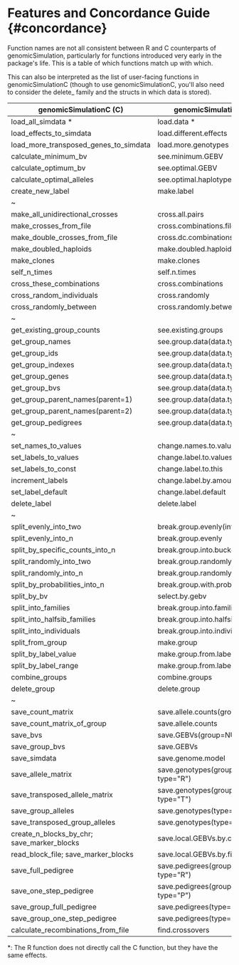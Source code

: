 Features and Concordance Guide 			{#concordance}
=================

Function names are not all consistent between R and C counterparts of genomicSimulation, particularly for functions introduced very early in the package's life. This is a table of which functions match up with which. 

This can also be interpreted as the list of user-facing functions in genomicSimulationC (though to use genomicSimulationC, you'll also need to consider the delete_ family and the structs in which data is stored).

| genomicSimulationC (C) | genomicSimulation (R) |
| ------------- | ------------- |
| load_all_simdata * | load.data * |
| load_effects_to_simdata | load.different.effects |
| load_more_transposed_genes_to_simdata | load.more.genotypes |
| calculate_minimum_bv | see.minimum.GEBV |
| calculate_optimum_bv | see.optimal.GEBV |
| calculate_optimal_alleles | see.optimal.haplotype |
| create_new_label | make.label |
| ~ ||
| make_all_unidirectional_crosses | cross.all.pairs |
| make_crosses_from_file | cross.combinations.file |
| make_double_crosses_from_file | cross.dc.combinations.file |
| make_doubled_haploids | make.doubled.haploids |
| make_clones | make.clones |
| self_n_times | self.n.times |
| cross_these_combinations | cross.combinations |
| cross_random_individuals | cross.randomly |
| cross_randomly_between | cross.randomly.between |
| ~ ||
| get_existing_group_counts | see.existing.groups  |
| get_group_names | see.group.data(data.type="N") |
| get_group_ids | see.group.data(data.type="D") |
| get_group_indexes | see.group.data(data.type="X") |
| get_group_genes | see.group.data(data.type="G") |
| get_group_bvs | see.group.data(data.type="B") |
| get_group_parent_names(parent=1) | see.group.data(data.type="P1") |
| get_group_parent_names(parent=2) | see.group.data(data.type="P2") |
| get_group_pedigrees | see.group.data(data.type="ped") |
| ~ ||
| set_names_to_values | change.names.to.values |
| set_labels_to_values | change.label.to.values |
| set_labels_to_const | change.label.to.this |
| increment_labels | change.label.by.amount |
| set_label_default | change.label.default |
| delete_label | delete.label | 
| ~ ||
| split_evenly_into_two | break.group.evenly(into.n=2) |
| split_evenly_into_n   | break.group.evenly |
| split_by_specific_counts_into_n  | break.group.into.buckets |
| split_randomly_into_two  | break.group.randomly(into.n=2) |
| split_randomly_into_n  | break.group.randomly |
| split_by_probabilities_into_n | break.group.with.probabilities |
| split_by_bv | select.by.gebv |
| split_into_families | break.group.into.families |
| split_into_halfsib_families | break.group.into.halfsib.families |
| split_into_individuals | break.group.into.individuals |
| split_from_group | make.group |
| split_by_label_value | make.group.from.label |
| split_by_label_range | make.group.from.label.range |
| combine_groups | combine.groups |
| delete_group | delete.group  |
| ~ ||
| save_count_matrix | save.allele.counts(group=NULL) |
| save_count_matrix_of_group | save.allele.counts |
| save_bvs | save.GEBVs(group=NULL) |
| save_group_bvs | save.GEBVs |
| save_simdata | save.genome.model |
| save_allele_matrix | save.genotypes(group=NULL, type="R") |
| save_transposed_allele_matrix | save.genotypes(group=NULL,  type="T") |
| save_group_alleles | save.genotypes(type="R") |
| save_transposed_group_alleles | save.genotypes(type="T") |
| create_n_blocks_by_chr; save_marker_blocks | save.local.GEBVs.by.chr |
| read_block_file; save_marker_blocks | save.local.GEBVs.by.file |
| save_full_pedigree | save.pedigrees(group=NULL, type="R") |
| save_one_step_pedigree | save.pedigrees(group=NULL, type="P") |
| save_group_full_pedigree | save.pedigrees(type="R") |
| save_group_one_step_pedigree | save.pedigrees(type="P") |
| calculate_recombinations_from_file | find.crossovers |
 
*: The R function does not directly call the C function, but they have the same effects.


